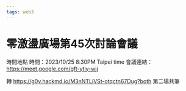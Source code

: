 ```yaml
---
tags: web3
---
```


# 零激盪廣場第45次討論會議

時間地點
時間：2023/10/25 8:30PM Taipei time
會議連結：https://meet.google.com/gft-ytiy-wjj



轉 https://g0v.hackmd.io/M3nNTLiVSt-otqctn67Dug?both
第二場共筆
